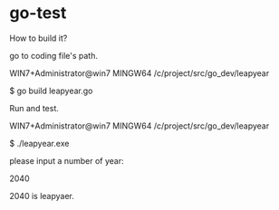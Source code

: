 # go-test
How to build it?

go to coding file's path.

WIN7+Administrator@win7 MINGW64 /c/project/src/go_dev/leapyear

$ go build leapyear.go

Run and test.

WIN7+Administrator@win7 MINGW64 /c/project/src/go_dev/leapyear

$ ./leapyear.exe

please input a number of year:

2040

2040 is leapyaer.
